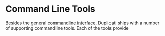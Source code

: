 # Command Line Tools

Besides the general [commandline interface](../command-line-interface-cli.md), Duplicati ships with a number of supporting commandline tools. Each of the tools provide
